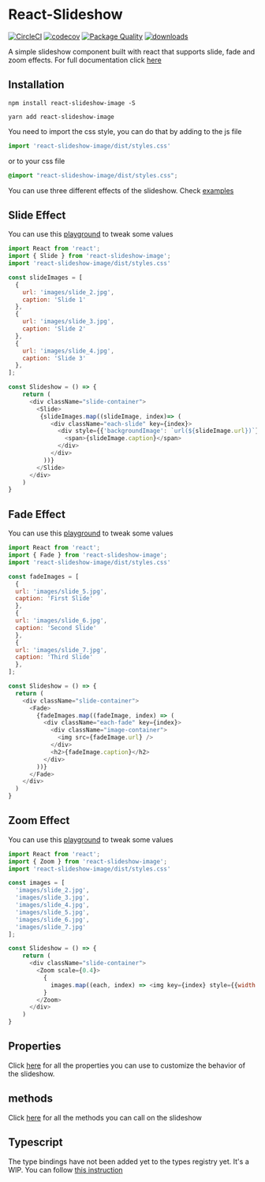 # React-Slideshow

[![CircleCI](https://circleci.com/gh/femioladeji/react-slideshow.svg?style=svg)](https://circleci.com/gh/femioladeji/react-slideshow)
[![codecov](https://codecov.io/gh/femioladeji/react-slideshow/branch/master/graph/badge.svg)](https://codecov.io/gh/femioladeji/react-slideshow)
[![Package Quality](http://npm.packagequality.com/shield/react-slideshow-image.svg)](http://packagequality.com/#?package=react-slideshow-image)
[![downloads](https://img.shields.io/npm/dm/react-slideshow-image.svg)](https://www.npmjs.com/package/react-slideshow-image)

A simple slideshow component built with react that supports slide, fade and zoom effects. For full documentation click [here](https://react-slideshow-image.netlify.app/)

## Installation
```
npm install react-slideshow-image -S
```

```
yarn add react-slideshow-image
```

You need to import the css style, you can do that by adding to the js file
```js
import 'react-slideshow-image/dist/styles.css'

```
or to your css file
```css
@import "react-slideshow-image/dist/styles.css";

```

You can use three different effects of the slideshow. Check [examples](https://react-slideshow-image.netlify.app/)

## Slide Effect
You can use this [playground](https://codesandbox.io/s/serene-lalande-yjmol) to tweak some values
```js
import React from 'react';
import { Slide } from 'react-slideshow-image';
import 'react-slideshow-image/dist/styles.css'

const slideImages = [
  {
    url: 'images/slide_2.jpg',
    caption: 'Slide 1'
  },
  {
    url: 'images/slide_3.jpg',
    caption: 'Slide 2'
  },
  {
    url: 'images/slide_4.jpg',
    caption: 'Slide 3'
  },
];

const Slideshow = () => {
    return (
      <div className="slide-container">
        <Slide>
         {slideImages.map((slideImage, index)=> (
            <div className="each-slide" key={index}>
              <div style={{'backgroundImage': `url(${slideImage.url})`}}>
                <span>{slideImage.caption}</span>
              </div>
            </div>
          ))} 
        </Slide>
      </div>
    )
}
```

## Fade Effect
You can use this [playground](https://codesandbox.io/s/admiring-wave-17e0j) to tweak some values
```js
import React from 'react';
import { Fade } from 'react-slideshow-image';
import 'react-slideshow-image/dist/styles.css'

const fadeImages = [
  {
  url: 'images/slide_5.jpg',
  caption: 'First Slide'
  },
  {
  url: 'images/slide_6.jpg',
  caption: 'Second Slide'
  },
  {
  url: 'images/slide_7.jpg',
  caption: 'Third Slide'
  },
];

const Slideshow = () => {
  return (
    <div className="slide-container">
      <Fade>
        {fadeImages.map((fadeImage, index) => (
          <div className="each-fade" key={index}>
            <div className="image-container">
              <img src={fadeImage.url} />
            </div>
            <h2>{fadeImage.caption}</h2>
          </div>
        ))}
      </Fade>
    </div>
  )
}
```

## Zoom Effect
You can use this [playground](https://codesandbox.io/s/priceless-bohr-ggirf) to tweak some values
```js
import React from 'react';
import { Zoom } from 'react-slideshow-image';
import 'react-slideshow-image/dist/styles.css'

const images = [
  'images/slide_2.jpg',
  'images/slide_3.jpg',
  'images/slide_4.jpg',
  'images/slide_5.jpg',
  'images/slide_6.jpg',
  'images/slide_7.jpg'
];

const Slideshow = () => {
    return (
      <div className="slide-container">
        <Zoom scale={0.4}>
          {
            images.map((each, index) => <img key={index} style={{width: "100%"}} src={each} />)
          }
        </Zoom>
      </div>
    )
}
```

## Properties
Click [here](https://react-slideshow-image.netlify.app/api) for all the properties you can use to customize the behavior of the slideshow.

## methods
Click [here](https://react-slideshow-image.netlify.app/api#methods) for all the methods you can call on the slideshow


## Typescript
The type bindings have not been added yet to the types registry yet. It's a WIP. You can follow [this instruction](https://react-slideshow-image.netlify.app/typescript)
